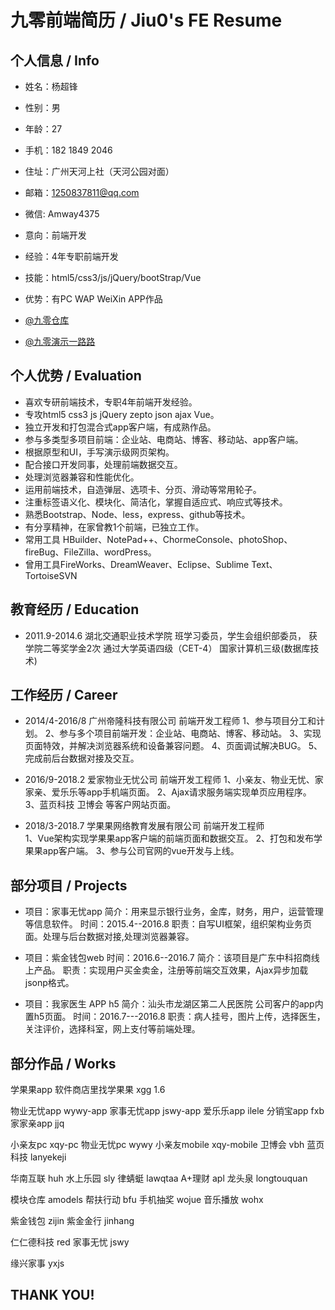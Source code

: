 # 九零前端简历 / Jiu0's FE Resume



## 个人信息 / Info
* 姓名：杨超锋
* 性别：男
* 年龄：27
* 手机：182 1849 2046
* 住址：广州天河上社（天河公园对面）
* 邮箱：1250837811@qq.com
* 微信: Amway4375

* 意向：前端开发
* 经验：4年专职前端开发
* 技能：html5/css3/js/jQuery/bootStrap/Vue
* 优势：有PC WAP WeiXin APP作品

* [@九零仓库](https://github.com/jiu0)
* [@九零演示一路路](http://yilulu.com)




## 个人优势 / Evaluation
* 喜欢专研前端技术，专职4年前端开发经验。
* 专攻html5 css3 js jQuery zepto json ajax Vue。
* 独立开发和打包混合式app客户端，有成熟作品。
* 参与多类型多项目前端：企业站、电商站、博客、移动站、app客户端。
* 根据原型和UI，手写演示级网页架构。
* 配合接口开发同事，处理前端数据交互。
* 处理浏览器兼容和性能优化。
* 运用前端技术，自造弹层、选项卡、分页、滑动等常用轮子。
* 注重标签语义化、模块化、简洁化，掌握自适应式、响应式等技术。
* 熟悉Bootstrap、Node、less，express、github等技术。
* 有分享精神，在家曾教1个前端，已独立工作。
* 常用工具 HBuilder、NotePad++、ChormeConsole、photoShop、fireBug、FileZilla、wordPress。
* 曾用工具FireWorks、DreamWeaver、Eclipse、Sublime Text、TortoiseSVN




## 教育经历 / Education

* 2011.9-2014.6 湖北交通职业技术学院
班学习委员，学生会组织部委员，
获学院二等奖学金2次
通过大学英语四级（CET-4）
国家计算机三级(数据库技术)



## 工作经历 / Career

* 2014/4-2016/8 广州帝隆科技有限公司 前端开发工程师
1、参与项目分工和计划。
2、参与多个项目前端开发：企业站、电商站、博客、移动站。
3、实现页面特效，并解决浏览器系统和设备兼容问题。
4、页面调试解决BUG。
5、完成前后台数据对接及交互。

* 2016/9-2018.2  爱家物业无忧公司 前端开发工程师
1、小亲友、物业无忧、家家亲、爱乐乐等app手机端页面。
2、Ajax请求服务端实现单页应用程序。
3、蓝页科技 卫博会 等客户网站页面。

* 2018/3-2018.7 学果果网络教育发展有限公司 前端开发工程师	
1、Vue架构实现学果果app客户端的前端页面和数据交互。
2、打包和发布学果果app客户端。
3、参与公司官网的vue开发与上线。
	








## 部分项目 / Projects

* 项目：家事无忧app
简介：用来显示银行业务，金库，财务，用户，运营管理等信息软件。
时间：2015.4--2016.8
职责：自写UI框架，组织架构业务页面。处理与后台数据对接,处理浏览器兼容。

* 项目：紫金钱包web
时间：2016.6--2016.7
简介：该项目是广东中科招商线上产品。
职责：实现用户买金卖金，注册等前端交互效果，Ajax异步加载jsonp格式。

* 项目：我家医生 APP h5
简介：汕头市龙湖区第二人民医院 公司客户的app内置h5页面。
时间：2016.7---2016.8
职责：病人挂号，图片上传，选择医生，关注评价，选择科室，网上支付等前端处理。





## 部分作品 / Works


学果果app  软件商店里找学果果  xgg 1.6 

物业无忧app  wywy-app
家事无忧app  jswy-app
爱乐乐app      ilele
分销宝app    fxb
家家亲app    jjq

小亲友pc     xqy-pc
物业无忧pc   wywy
小亲友mobile xqy-mobile
卫博会       vbh
蓝页科技     lanyekeji

华南互联   huh
水上乐园   sly 
律蜻蜓     lawqtaa
A+理财     apl
龙头泉     longtouquan

模块仓库   amodels
帮扶行动   bfu
手机抽奖   wojue
音乐播放   wohx

紫金钱包   zijin
紫金金行   jinhang

仁仁德科技   red
家事无忧     jswy

缘兴家事     yxjs




## THANK YOU!


